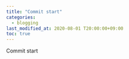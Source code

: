 ```yaml
---
title: "Commit start"
categories: 
  - blogging
last_modified_at: 2020-08-01 T20:00:00+09:00
toc: true
---
```


Commit start

